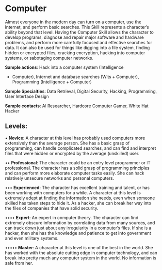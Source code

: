 # Computer

Almost everyone in the modern day can turn on a
computer, use the internet, and perform basic searches.
This Skill represents a character’s ability beyond that level.
Having the Computer Skill allows the character to develop
programs, diagnose and repair major software and hardware
problems, and perform more carefully focused and effective
searches for data. It can also be used for things like digging
into a file system, finding hidden or encrypted files, cracking
encryption, hacking into computer systems, or sabotaging
computer networks.

**Sample actions**: Hack into a computer system (Intelligence
+ Computer), Internet and database searches (Wits +
Computer), Programming (Intelligence + Computer)

**Sample Specialties**: Data Retrieval, Digital Security,
Hacking, Programming, User Interface Design

**Sample contacts**: AI Researcher, Hardcore Computer
Gamer, White Hat Hacker

## Levels:
• **Novice**: A character at this level has probably
used computers more extensively than the average
person. She has a basic grasp of programming, can
handle complicated searches, and can find and
interpret files that were hidden or encrypted by
the average (unskilled) user.

•• **Professional**: The character could be an entry level
programmer or IT professional. The character has
a solid grasp of programming principles and can
perform more elaborate computer tasks easily. She
can hack relatively unsecure networks and personal
computers.

••• **Experienced**: The character has excellent training
and talent, or has been working with computers
for a while. A character at this level is extremely
adept at finding the information she needs, even
when someone skilled has taken steps to hide it.
As a hacker, she can break her way into the files
of companies that have solid security.

•••• **Expert**: An expert in computer theory. The character can find extremely obscure information by
correlating data from many sources, and can track
down just about any irregularity in a computer’s
files. If she is a hacker, then she has the knowledge
and patience to get into government and even
military systems.

••••• **Master**: A character at this level is one of the best
in the world. She has worked with the absolute
cutting edge in computer technology, and can
break into pretty much any computer system in
the world. No information is safe from her.